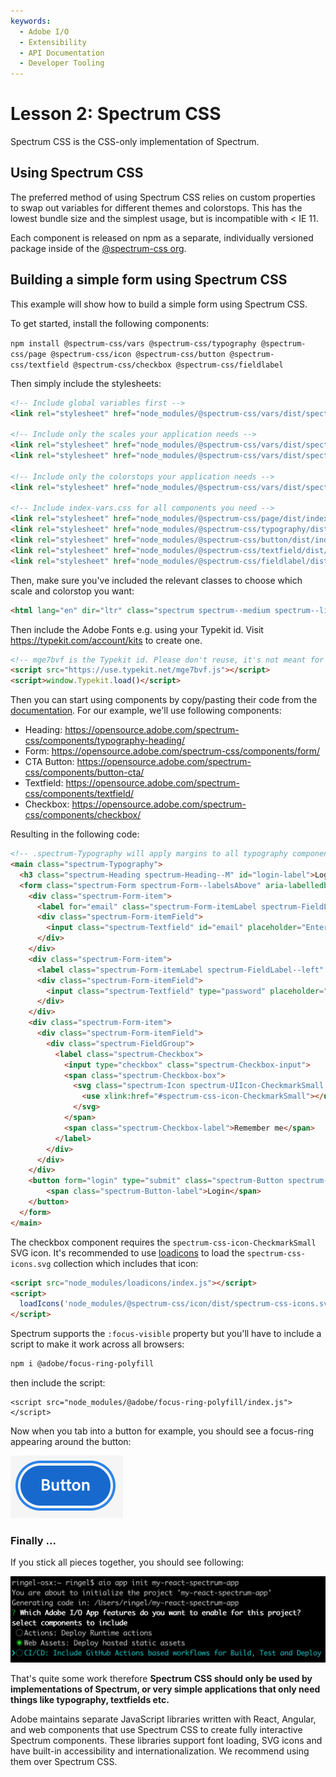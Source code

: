 ```yaml
---
keywords:
  - Adobe I/O
  - Extensibility
  - API Documentation
  - Developer Tooling
---
```


# Lesson 2: Spectrum CSS

Spectrum CSS is the CSS-only implementation of Spectrum.

## Using Spectrum CSS

The preferred method of using Spectrum CSS relies on custom properties to swap out variables for different themes and colorstops. This has the lowest bundle size and the simplest usage, but is incompatible with < IE 11.

Each component is released on npm as a separate, individually versioned package inside of the [@spectrum-css org](https://www.npmjs.com/org/spectrum-css).

## Building a simple form using Spectrum CSS

This example will show how to build a simple form using Spectrum CSS. 

To get started, install the following components:

`npm install @spectrum-css/vars @spectrum-css/typography @spectrum-css/page @spectrum-css/icon @spectrum-css/button @spectrum-css/textfield @spectrum-css/checkbox @spectrum-css/fieldlabel`

Then simply include the stylesheets:

```html
<!-- Include global variables first -->
<link rel="stylesheet" href="node_modules/@spectrum-css/vars/dist/spectrum-global.css">

<!-- Include only the scales your application needs -->
<link rel="stylesheet" href="node_modules/@spectrum-css/vars/dist/spectrum-medium.css">
<link rel="stylesheet" href="node_modules/@spectrum-css/vars/dist/spectrum-large.css">

<!-- Include only the colorstops your application needs -->
<link rel="stylesheet" href="node_modules/@spectrum-css/vars/dist/spectrum-light.css">

<!-- Include index-vars.css for all components you need -->
<link rel="stylesheet" href="node_modules/@spectrum-css/page/dist/index-vars.css">
<link rel="stylesheet" href="node_modules/@spectrum-css/typography/dist/index-vars.css">
<link rel="stylesheet" href="node_modules/@spectrum-css/button/dist/index-vars.css">
<link rel="stylesheet" href="node_modules/@spectrum-css/textfield/dist/index-vars.css">
<link rel="stylesheet" href="node_modules/@spectrum-css/fieldlabel/dist/index-vars.css">  
``` 

Then, make sure you've included the relevant classes to choose which scale and colorstop you want:
 
```html
<html lang="en" dir="ltr" class="spectrum spectrum--medium spectrum--light"> 
```

Then include the Adobe Fonts e.g. using your Typekit id. Visit https://typekit.com/account/kits to create one.

```html 
<!-- mge7bvf is the Typekit id. Please don't reuse, it's not meant for production. -->
<script src="https://use.typekit.net/mge7bvf.js"></script>
<script>window.Typekit.load()</script>
```

Then you can start using components by copy/pasting their code from the [documentation](http://opensource.adobe.com/spectrum-css/).
For our example, we'll use following components: 

* Heading: https://opensource.adobe.com/spectrum-css/components/typography-heading/
* Form: https://opensource.adobe.com/spectrum-css/components/form/
* CTA Button: https://opensource.adobe.com/spectrum-css/components/button-cta/
* Textfield: https://opensource.adobe.com/spectrum-css/components/textfield/
* Checkbox: https://opensource.adobe.com/spectrum-css/components/checkbox/

Resulting in the following code: 

```html
<!-- .spectrum-Typography will apply margins to all typography components like headings. -->
<main class="spectrum-Typography">
  <h3 class="spectrum-Heading spectrum-Heading--M" id="login-label">Login</h3>
  <form class="spectrum-Form spectrum-Form--labelsAbove" aria-labelledby="login-label" id="login">
    <div class="spectrum-Form-item">
      <label for="email" class="spectrum-Form-itemLabel spectrum-FieldLabel--left">Email</label>
      <div class="spectrum-Form-itemField">
        <input class="spectrum-Textfield" id="email" placeholder="Enter your email" name="email"/>
      </div>
    </div>
    <div class="spectrum-Form-item">
      <label class="spectrum-Form-itemLabel spectrum-FieldLabel--left" for="password">Password</label>
      <div class="spectrum-Form-itemField">
        <input class="spectrum-Textfield" type="password" placeholder="Enter your password" id="password">
      </div>
    </div>
    <div class="spectrum-Form-item">
      <div class="spectrum-Form-itemField">
        <div class="spectrum-FieldGroup">
          <label class="spectrum-Checkbox">
            <input type="checkbox" class="spectrum-Checkbox-input">
            <span class="spectrum-Checkbox-box">
              <svg class="spectrum-Icon spectrum-UIIcon-CheckmarkSmall spectrum-Checkbox-checkmark" focusable="false" aria-hidden="true">
                <use xlink:href="#spectrum-css-icon-CheckmarkSmall"></use>
              </svg>
            </span>
            <span class="spectrum-Checkbox-label">Remember me</span>
          </label>
        </div>
      </div>
    </div>
    <button form="login" type="submit" class="spectrum-Button spectrum-Button--cta">
        <span class="spectrum-Button-label">Login</span>
    </button>
  </form>
</main>
```

The checkbox component requires the `spectrum-css-icon-CheckmarkSmall` SVG icon. It's recommended to use [loadicons](https://www.npmjs.com/package/loadicons) to load the `spectrum-css-icons.svg` collection which includes that icon:
```html
<script src="node_modules/loadicons/index.js"></script>
<script>
  loadIcons('node_modules/@spectrum-css/icon/dist/spectrum-css-icons.svg');
</script> 
```   

Spectrum supports the `:focus-visible` property but you'll have to include a script to make it work across all browsers:
```bash
npm i @adobe/focus-ring-polyfill 
```

then include the script:
```
<script src="node_modules/@adobe/focus-ring-polyfill/index.js"></script>
``` 

Now when you tab into a button for example, you should see a focus-ring appearing around the button: 

![focus-ring](assets/focus-ring.png)  

### Finally ...

If you stick all pieces together, you should see following: 

![app](assets/web-assets.png)  

That's quite some work therefore **Spectrum CSS should only be used by implementations of Spectrum, or very simple applications that only need things like typography, textfields etc.**

Adobe maintains separate JavaScript libraries written with React, Angular, and web components that use Spectrum CSS to create fully interactive Spectrum components. 
These libraries support font loading, SVG icons and have built-in accessibility and internationalization. We recommend using them over Spectrum CSS. 



  
 

